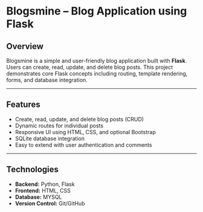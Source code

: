 # Blogsmine – Blog Application using Flask

## Overview
Blogsmine is a simple and user-friendly blog application built with **Flask**. Users can create, read, update, and delete blog posts. This project demonstrates core Flask concepts including routing, template rendering, forms, and database integration.

---

## Features
- Create, read, update, and delete blog posts (CRUD)  
- Dynamic routes for individual posts  
- Responsive UI using HTML, CSS, and optional Bootstrap  
- SQLite database integration  
- Easy to extend with user authentication and comments  

---

## Technologies
- **Backend:** Python, Flask  
- **Frontend:** HTML, CSS  
- **Database:** MYSQL  
- **Version Control:** Git/GitHub  


